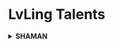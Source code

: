 # LvLing Talents

<details>
  <summary><b>SHAMAN</b></summary>
  
<center>-Mejora (Enhancement)-</center>

10 – 14: Conocimiento ancestral (Ancestral Knowledge) – 5/5

15 – 19: Golpes de trueno (Thundering Strikes) – 5/5

20: Enfoque chamanístico (Shamanistic Focus) – 1/1

21 – 22: Lobo fantasmal mejorado (Improved Ghost Wolf) – 2/2

23 – 24: Armas elementales (Elemental Weapons) – 2/3 (només 2 punts)

25 – 29: Aluvión (Flurry) – 5/5

30: Armas de espíritu (Spirit Weapons) – 1/1

31 – 33: Maña mental (Mental Dexterity) – 3/3

34: Armas elementales (Elemental Weapons) – 3/3 (el punt que faltava)

35 – 37: Ira desatada (Unleashed Rage) – 3/3

38 – 39: Maestría en armas (Weapon Mastery) – 2/3 (només 2 punts)

40: Golpe de tormenta (Stormstrike) – 1/1

41: Doble empuñadura (Dual Wield) – 1/1

42 – 44: Especialización en doble empuñadura (Dual Wield Specialization) – 3/3

45: Latigazo de lava (Lava Lash) – 1/1

46 – 47: Golpe de tormenta mejorado (Improved Stormstrike) – 2/2

48 – 49: Choque estático (Static Shock) – 2/3 (només 2 punts)

50: Ira del chamán (Shamanistic Rage) – 1/1

51: Choque estático (Static Shock) – 3/3 (el punt que faltava)

52 – 54: Presura mental (Mental Quickness) – 3/3

55 – 59: Arma vorágine (Maelstrom Weapon) – 5/5

60: Espíritu feral (Feral Spirit) – 1/1

-Elemental-

61 – 65: Conmoción (Concussion) – 5/5

66 – 68: Devastación elemental (Elemental Devastation) – 3/3

69 – 70: Amparo elemental (Elemental Warding) – 2/3 (només 2 punts)

71 – 75: Furia elemental (Elemental Fury) – 5/5

76: Enfoque elemental (Elemental Focus) – 1/1

77 – 80: Reverberación (Reverberation) – 4/5

</details>
